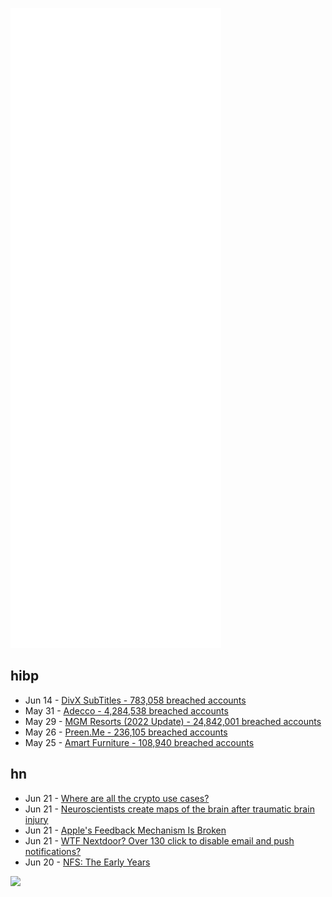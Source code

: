 ![Metrics](https://raw.githubusercontent.com/phixion/phixion/master/metrics.svg)

## hibp

<!--
for https://github.com/phixion/phixion/blob/main/.github/workflows/feeds.yml
-->
<!--START_SECTION:haveibeenpwnd-->
- Jun 14 - [DivX SubTitles - 783,058 breached accounts](https://haveibeenpwned.com/PwnedWebsites#DivXSubTitles)
- May 31 - [Adecco - 4,284,538 breached accounts](https://haveibeenpwned.com/PwnedWebsites#Adecco)
- May 29 - [MGM Resorts (2022 Update) - 24,842,001 breached accounts](https://haveibeenpwned.com/PwnedWebsites#MGM2022Update)
- May 26 - [Preen.Me - 236,105 breached accounts](https://haveibeenpwned.com/PwnedWebsites#PreenMe)
- May 25 - [Amart Furniture - 108,940 breached accounts](https://haveibeenpwned.com/PwnedWebsites#AmartFurniture)
<!--END_SECTION:haveibeenpwnd-->

## hn

<!--
for https://github.com/phixion/phixion/blob/main/.github/workflows/feeds.yml
-->
<!--START_SECTION:hn-->
- Jun 21 - [Where are all the crypto use cases?](https://evanjconrad.com/posts/crypto-use-cases)
- Jun 21 - [Neuroscientists create maps of the brain after traumatic brain injury](https://www.som.uci.edu/news_releases/neuroscientists_create_maps_of_brain_after_TBI.asp)
- Jun 21 - [Apple's Feedback Mechanism Is Broken](https://www.caseyliss.com/2022/6/20/feedback-is-broken-stop-trying-to-make-radar-happen)
- Jun 21 - [WTF Nextdoor? Over 130 click to disable email and push notifications?](https://imgur.com/a/RY0jgQD)
- Jun 20 - [NFS: The Early Years](https://lwn.net/SubscriberLink/897917/7a4775f9f1223e8a/)
<!--END_SECTION:hn-->

<!--
for https://yhype.me
-->
![](https://hit.yhype.me/github/profile?user_id=13013670)
